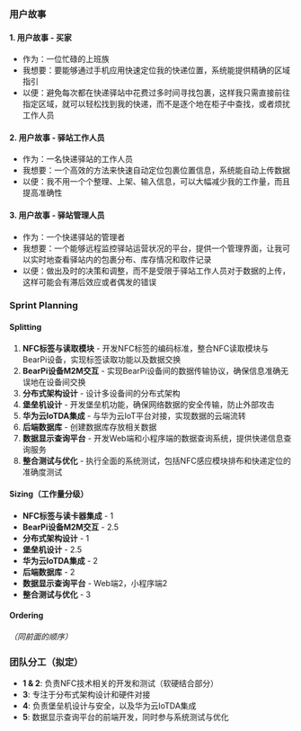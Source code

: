 ### 用户故事

#### 1. **用户故事 - 买家**
   - 作为：一位忙碌的上班族
   - 我想要：要能够通过手机应用快速定位我的快递位置，系统能提供精确的区域指引
   - 以便：避免每次都在快递驿站中花费过多时间寻找包裹，这样我只需直接前往指定区域，就可以轻松找到我的快递，而不是逐个地在柜子中查找，或者烦扰工作人员
#### 2. **用户故事 - 驿站工作人员**
   - 作为：一名快递驿站的工作人员
   - 我想要：一个高效的方法来快速自动定位包裹位置信息，系统能自动上传数据
   - 以便：我不用一个个整理、上架、输入信息，可以大幅减少我的工作量，而且提高准确性
#### 3. **用户故事 - 驿站管理人员**
   - 作为：一个快递驿站的管理者
   - 我想要：一个能够远程监控驿站运营状况的平台，提供一个管理界面，让我可以实时地查看驿站内的包裹分布、库存情况和取件记录
   - 以便：做出及时的决策和调整，而不是受限于驿站工作人员对于数据的上传，这样可能会有滞后效应或者偶发的错误

### Sprint Planning

#### Splitting

1. **NFC标签与读取模块** - 开发NFC标签的编码标准，整合NFC读取模块与BearPi设备，实现标签读取功能以及数据交换
2. **BearPi设备M2M交互** - 实现BearPi设备间的数据传输协议，确保信息准确无误地在设备间交换
3. **分布式架构设计** - 设计多设备间的分布式架构
4. **堡垒机设计** - 开发堡垒机功能，确保网络数据的安全传输，防止外部攻击
5. **华为云IoTDA集成** - 与华为云IoT平台对接，实现数据的云端流转
6. **后端数据库** - 创建数据库存放相关数据
7. **数据显示查询平台** - 开发Web端和小程序端的数据查询系统，提供快递信息查询服务
8. **整合测试与优化** - 执行全面的系统测试，包括NFC感应模块排布和快递定位的准确度测试

#### Sizing（工作量分级）

- **NFC标签与读卡器集成** - 1
- **BearPi设备M2M交互** - 2.5
- **分布式架构设计** - 1
- **堡垒机设计** - 2.5
- **华为云IoTDA集成** - 2
- **后端数据库** - 2
- **数据显示查询平台** - Web端2，小程序端2
- **整合测试与优化** - 3

#### Ordering

*（同前面的顺序）*

### 团队分工（拟定）

- **1 & 2**: 负责NFC技术相关的开发和测试（软硬结合部分）
- **3**: 专注于分布式架构设计和硬件对接
- **4**: 负责堡垒机设计与安全，以及华为云IoTDA集成
- **5**: 数据显示查询平台的前端开发，同时参与系统测试与优化

